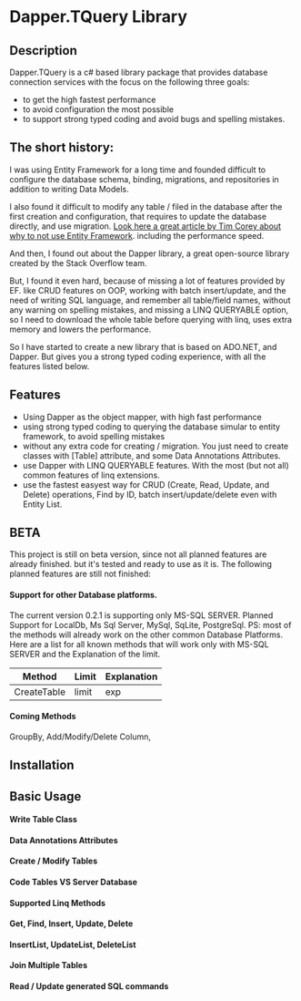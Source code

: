 # Dapper.TQuery Library
## Description
Dapper.TQuery is a c# based library package that provides database connection services with the focus on the following three goals:
* to get the high fastest performance
* to avoid configuration the most possible
* to support strong typed coding and avoid bugs and spelling mistakes.

## The short history:
I was using Entity Framework for a long time and founded difficult to configure the database schema, binding, migrations, and repositories in addition to writing Data Models.

I also found it difficult to modify any table / filed in the database after the first creation and configuration, that requires to update the database directly, and use migration.
[Look here a great article by Tim Corey about why to not use Entity Framework](https://www.iamtimcorey.com/blog/137806/entity-framework). including the performance speed.

And then, I found out about the Dapper library, a great open-source library created by the Stack Overflow team.

But, I found it even hard, because of missing a lot of features provided by EF. like CRUD features on OOP, working with batch insert/update, and the need of writing SQL language, and remember all table/field names, without any warning on spelling mistakes, and missing a LINQ QUERYABLE option, so I need to download the whole table before querying with linq, uses extra memory and lowers the performance. 

So I have started to create a new library that is based on ADO.NET, and Dapper. But gives you a strong typed coding experience, with all the features listed below.

## Features
* Using Dapper as the object mapper, with high fast performance
* using strong typed coding to querying the database simular to entity framework, to avoid spelling mistakes
* without any extra code for creating / migration. You just need to create classes with [Table] attribute, and some Data Annotations Attributes.
* use Dapper with LINQ QUERYABLE features. With the most (but not all) common features of linq extensions.
* use the fastest easyest way for CRUD (Create, Read, Update, and Delete) operations, Find by ID, batch insert/update/delete even with Entity List.

## BETA
This project is still on beta version, since not all planned features are already finished. but it's tested and ready to use as it is.
The following planned features are still not finished:
#### Support for other Database platforms.
The current version 0.2.1 is supporting only MS-SQL SERVER. 
Planned Support for LocalDb, Ms Sql Server, MySql, SqLite, PostgreSql.
PS: most of the methods will already work on the other common Database Platforms.
Here are a list for all known methods that will work only with MS-SQL SERVER and the Explanation of the limit.

Method       | Limit         | Explanation
------------ | ------------- | ------------------------------
CreateTable | limit | exp
#### Coming Methods
GroupBy, Add/Modify/Delete Column,  

## Installation

## Basic Usage

#### Write Table Class

#### Data Annotations Attributes

#### Create / Modify Tables

#### Code Tables VS Server Database

#### Supported Linq Methods

#### Get, Find, Insert, Update, Delete

#### InsertList, UpdateList, DeleteList

#### Join Multiple Tables

#### Read / Update generated SQL commands
